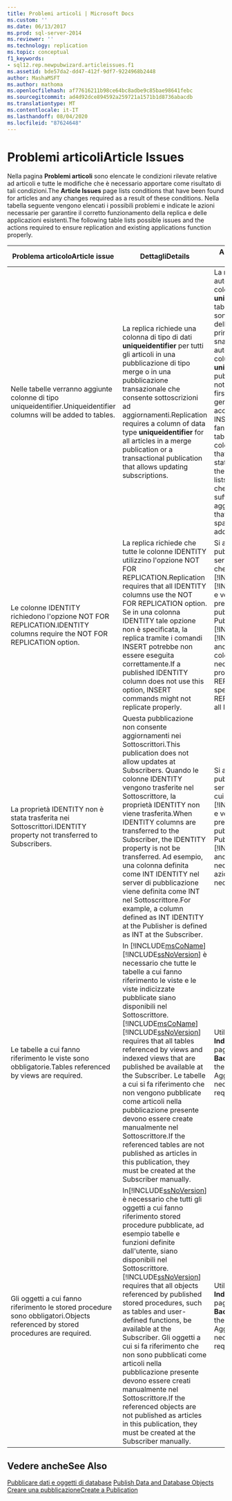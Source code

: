 ```yaml
---
title: Problemi articoli | Microsoft Docs
ms.custom: ''
ms.date: 06/13/2017
ms.prod: sql-server-2014
ms.reviewer: ''
ms.technology: replication
ms.topic: conceptual
f1_keywords:
- sql12.rep.newpubwizard.articleissues.f1
ms.assetid: bde57da2-dd47-412f-9df7-9224968b2448
author: MashaMSFT
ms.author: mathoma
ms.openlocfilehash: af77616211b98ce64bc8adbe9c85bae98641febc
ms.sourcegitcommit: ad4d92dce894592a259721a1571b1d8736abacdb
ms.translationtype: MT
ms.contentlocale: it-IT
ms.lasthandoff: 08/04/2020
ms.locfileid: "87624648"
---
```

# <a name="article-issues"></a><span data-ttu-id="a7890-102">Problemi articoli</span><span class="sxs-lookup"><span data-stu-id="a7890-102">Article Issues</span></span>
  <span data-ttu-id="a7890-103">Nella pagina **Problemi articoli** sono elencate le condizioni rilevate relative ad articoli e tutte le modifiche che è necessario apportare come risultato di tali condizioni.</span><span class="sxs-lookup"><span data-stu-id="a7890-103">The **Article Issues** page lists conditions that have been found for articles and any changes required as a result of these conditions.</span></span> <span data-ttu-id="a7890-104">Nella tabella seguente vengono elencati i possibili problemi e indicate le azioni necessarie per garantire il corretto funzionamento della replica e delle applicazioni esistenti.</span><span class="sxs-lookup"><span data-stu-id="a7890-104">The following table lists possible issues and the actions required to ensure replication and existing applications function properly.</span></span>  
  
|<span data-ttu-id="a7890-105">Problema articolo</span><span class="sxs-lookup"><span data-stu-id="a7890-105">Article issue</span></span>|<span data-ttu-id="a7890-106">Dettagli</span><span class="sxs-lookup"><span data-stu-id="a7890-106">Details</span></span>|<span data-ttu-id="a7890-107">Azione richiesta</span><span class="sxs-lookup"><span data-stu-id="a7890-107">Action required</span></span>|  
|-------------------|-------------|---------------------|  
|<span data-ttu-id="a7890-108">Nelle tabelle verranno aggiunte colonne di tipo uniqueidentifier.</span><span class="sxs-lookup"><span data-stu-id="a7890-108">Uniqueidentifier columns will be added to tables.</span></span>|<span data-ttu-id="a7890-109">La replica richiede una colonna di tipo di dati **uniqueidentifier** per tutti gli articoli in una pubblicazione di tipo merge o in una pubblicazione transazionale che consente sottoscrizioni ad aggiornamenti.</span><span class="sxs-lookup"><span data-stu-id="a7890-109">Replication requires a column of data type **uniqueidentifier** for all articles in a merge publication or a transactional publication that allows updating subscriptions.</span></span>|<span data-ttu-id="a7890-110">La replica aggiunge automaticamente una colonna di tipo di dati **uniqueidentifier** alle tabelle pubblicate che ne sono prive al momento della generazione del primo snapshot.</span><span class="sxs-lookup"><span data-stu-id="a7890-110">Replication automatically adds a column of data type **uniqueidentifier** to published tables that do not have one when the first snapshot is generated.</span></span> <span data-ttu-id="a7890-111">È necessario accertarsi che le istruzioni INSERT e UPDATE che fanno riferimento a queste tabelle utilizzino elenchi di colonne,</span><span class="sxs-lookup"><span data-stu-id="a7890-111">You must ensure that INSERT and UPDATE statements that reference these tables use column lists.</span></span> <span data-ttu-id="a7890-112">nonché assicurarsi che lo spazio su disco sia sufficiente per la colonna aggiuntiva.</span><span class="sxs-lookup"><span data-stu-id="a7890-112">Also ensure that there is sufficient space on disk for the additional column.</span></span>|  
|<span data-ttu-id="a7890-113">Le colonne IDENTITY richiedono l'opzione NOT FOR REPLICATION.</span><span class="sxs-lookup"><span data-stu-id="a7890-113">IDENTITY columns require the NOT FOR REPLICATION option.</span></span>|<span data-ttu-id="a7890-114">La replica richiede che tutte le colonne IDENTITY utilizzino l'opzione NOT FOR REPLICATION.</span><span class="sxs-lookup"><span data-stu-id="a7890-114">Replication requires that all IDENTITY columns use the NOT FOR REPLICATION option.</span></span> <span data-ttu-id="a7890-115">Se in una colonna IDENTITY tale opzione non è specificata, la replica tramite i comandi INSERT potrebbe non essere eseguita correttamente.</span><span class="sxs-lookup"><span data-stu-id="a7890-115">If a published IDENTITY column does not use this option, INSERT commands might not replicate properly.</span></span>|<span data-ttu-id="a7890-116">Si applica alle pubblicazioni create in server di pubblicazione che eseguono [!INCLUDE[msCoName](../../includes/msconame-md.md)] [!INCLUDE[ssVersion2000](../../includes/ssversion2000-md.md)] e versioni precedenti.</span><span class="sxs-lookup"><span data-stu-id="a7890-116">Applies to publications created on Publishers running [!INCLUDE[msCoName](../../includes/msconame-md.md)] [!INCLUDE[ssVersion2000](../../includes/ssversion2000-md.md)] and earlier.</span></span> <span data-ttu-id="a7890-117">Per ogni colonna IDENTITY, è necessario specificare la proprietà NOT FOR REPLICATION.</span><span class="sxs-lookup"><span data-stu-id="a7890-117">You must specify the NOT FOR REPLICATION property for all IDENTITY columns.</span></span>|  
|<span data-ttu-id="a7890-118">La proprietà IDENTITY non è stata trasferita nei Sottoscrittori.</span><span class="sxs-lookup"><span data-stu-id="a7890-118">IDENTITY property not transferred to Subscribers.</span></span>|<span data-ttu-id="a7890-119">Questa pubblicazione non consente aggiornamenti nei Sottoscrittori.</span><span class="sxs-lookup"><span data-stu-id="a7890-119">This publication does not allow updates at Subscribers.</span></span> <span data-ttu-id="a7890-120">Quando le colonne IDENTITY vengono trasferite nel Sottoscrittore, la proprietà IDENTITY non viene trasferita.</span><span class="sxs-lookup"><span data-stu-id="a7890-120">When IDENTITY columns are transferred to the Subscriber, the IDENTITY property is not be transferred.</span></span> <span data-ttu-id="a7890-121">Ad esempio, una colonna definita come INT IDENTITY nel server di pubblicazione viene definita come INT nel Sottoscrittore.</span><span class="sxs-lookup"><span data-stu-id="a7890-121">For example, a column defined as INT IDENTITY at the Publisher is defined as INT at the Subscriber.</span></span>|<span data-ttu-id="a7890-122">Si applica alle pubblicazioni create in server di pubblicazioni in cui è in esecuzione [!INCLUDE[ssVersion2000](../../includes/ssversion2000-md.md)] e versioni precedenti.</span><span class="sxs-lookup"><span data-stu-id="a7890-122">Applies to publications created on Publishers running [!INCLUDE[ssVersion2000](../../includes/ssversion2000-md.md)] and earlier.</span></span> <span data-ttu-id="a7890-123">Non è necessaria alcuna azione.</span><span class="sxs-lookup"><span data-stu-id="a7890-123">No action is necessary.</span></span>|  
|<span data-ttu-id="a7890-124">Le tabelle a cui fanno riferimento le viste sono obbligatorie.</span><span class="sxs-lookup"><span data-stu-id="a7890-124">Tables referenced by views are required.</span></span>|<span data-ttu-id="a7890-125">In [!INCLUDE[msCoName](../../includes/msconame-md.md)] [!INCLUDE[ssNoVersion](../../includes/ssnoversion-md.md)] è necessario che tutte le tabelle a cui fanno riferimento le viste e le viste indicizzate pubblicate siano disponibili nel Sottoscrittore.</span><span class="sxs-lookup"><span data-stu-id="a7890-125">[!INCLUDE[msCoName](../../includes/msconame-md.md)] [!INCLUDE[ssNoVersion](../../includes/ssnoversion-md.md)] requires that all tables referenced by views and indexed views that are published be available at the Subscriber.</span></span> <span data-ttu-id="a7890-126">Le tabelle a cui si fa riferimento che non vengono pubblicate come articoli nella pubblicazione presente devono essere create manualmente nel Sottoscrittore.</span><span class="sxs-lookup"><span data-stu-id="a7890-126">If the referenced tables are not published as articles in this publication, they must be created at the Subscriber manually.</span></span>|<span data-ttu-id="a7890-127">Utilizzare il pulsante **Indietro** per spostarsi sulla pagina **Articoli** .</span><span class="sxs-lookup"><span data-stu-id="a7890-127">Use the **Back** button to navigate to the **Articles** page.</span></span> <span data-ttu-id="a7890-128">Aggiungere tutti gli oggetti necessari.</span><span class="sxs-lookup"><span data-stu-id="a7890-128">Add any required objects.</span></span>|  
|<span data-ttu-id="a7890-129">Gli oggetti a cui fanno riferimento le stored procedure sono obbligatori.</span><span class="sxs-lookup"><span data-stu-id="a7890-129">Objects referenced by stored procedures are required.</span></span>|<span data-ttu-id="a7890-130">In[!INCLUDE[ssNoVersion](../../includes/ssnoversion-md.md)] è necessario che tutti gli oggetti a cui fanno riferimento stored procedure pubblicate, ad esempio tabelle e funzioni definite dall'utente, siano disponibili nel Sottoscrittore.</span><span class="sxs-lookup"><span data-stu-id="a7890-130">[!INCLUDE[ssNoVersion](../../includes/ssnoversion-md.md)] requires that all objects referenced by published stored procedures, such as tables and user-defined functions, be available at the Subscriber.</span></span> <span data-ttu-id="a7890-131">Gli oggetti a cui si fa riferimento che non sono pubblicati come articoli nella pubblicazione presente devono essere creati manualmente nel Sottoscrittore.</span><span class="sxs-lookup"><span data-stu-id="a7890-131">If the referenced objects are not published as articles in this publication, they must be created at the Subscriber manually.</span></span>|<span data-ttu-id="a7890-132">Utilizzare il pulsante **Indietro** per spostarsi sulla pagina **Articoli** .</span><span class="sxs-lookup"><span data-stu-id="a7890-132">Use the **Back** button to navigate to the **Articles** page.</span></span> <span data-ttu-id="a7890-133">Aggiungere tutti gli oggetti necessari.</span><span class="sxs-lookup"><span data-stu-id="a7890-133">Add any required objects.</span></span>|  
  
## <a name="see-also"></a><span data-ttu-id="a7890-134">Vedere anche</span><span class="sxs-lookup"><span data-stu-id="a7890-134">See Also</span></span>  
 <span data-ttu-id="a7890-135">[Pubblicare dati e oggetti di database](publish/publish-data-and-database-objects.md) </span><span class="sxs-lookup"><span data-stu-id="a7890-135">[Publish Data and Database Objects](publish/publish-data-and-database-objects.md) </span></span>  
 [<span data-ttu-id="a7890-136">Creare una pubblicazione</span><span class="sxs-lookup"><span data-stu-id="a7890-136">Create a Publication</span></span>](publish/create-a-publication.md)  
  
  
